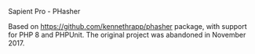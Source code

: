 Sapient Pro - PHasher

Based on https://github.com/kennethrapp/phasher package, with support for PHP 8 and PHPUnit.
The original project was abandoned in November 2017.